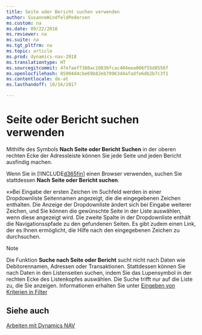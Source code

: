```yaml
---
title: Seite oder Bericht suchen verwenden
author: SusanneWindfeldPedersen
ms.custom: na
ms.date: 09/22/2016
ms.reviewer: na
ms.suite: na
ms.tgt_pltfrm: na
ms.topic: article
ms.prod: dynamics-nav-2018
ms.translationtype: HT
ms.sourcegitcommit: 4fefaef7380ac10836fcac404eea006f55d8556f
ms.openlocfilehash: 85904d4cbe69b82eb79963d4afadfe6db2b7c3f1
ms.contentlocale: de-at
ms.lasthandoff: 10/16/2017

---
```


# <a name="using-search-for-page-or-report"></a>Seite oder Bericht suchen verwenden
Mithilfe des Symbols **Nach Seite oder Bericht Suchen** in der oberen rechten Ecke der Adressleiste können Sie jede Seite und jeden Bericht ausfindig machen.

Wenn Sie in [!INCLUDE[d365fin](includes/d365fin_md.md)] einen Browser verwenden, suchen Sie stattdessen **Nach Seite oder Bericht suchen**.

«»Bei Eingabe der ersten Zeichen im Suchfeld werden in einer Dropdownliste Seitennamen angezeigt, die die eingegebenen Zeichen enthalten. Die Anzeige der Dropdownliste ändert sich bei Eingabe weiterer Zeichen, und Sie können die gewünschte Seite in der Liste auswählen, wenn diese angezeigt wird. Die zweite Spalte in der Dropdownliste enthält die Navigationsspfade zu den gefundenen Seiten. Es gibt zudem einen Link, der es Ihnen ermöglicht, die Hilfe nach den eingegebenen Zeichen zu durchsuchen.

> [!NOTE]  
>   Die Funktion **Suche nach Seite oder Bericht** sucht nicht nach Daten wie Debitorennamen, Adressen oder Transaktionen. Stattdessen können Sie nach Daten in den Listenseiten suchen, indem Sie das Lupensymbol in der rechten Ecke des Listenkopfes auswählen. Die Suche trifft nur auf die Liste zu, die Sie anzeigen. Informationen erhalten Sie unter [Eingeben von Kriterien in Filter](ui-enter-criteria-filters.md)  

## <a name="see-also"></a>Siehe auch
[Arbeiten mit Dynamics NAV](ui-work-product.md)

